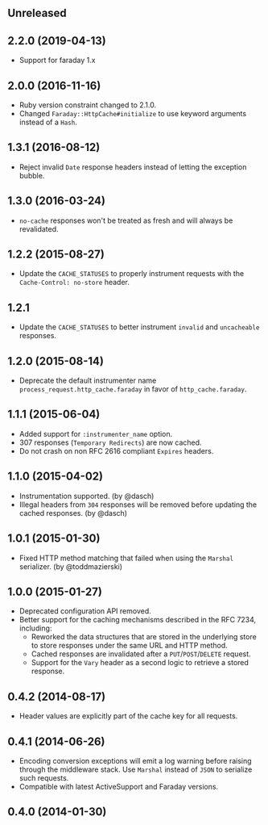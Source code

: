 ## Unreleased

## 2.2.0 (2019-04-13)

* Support for faraday 1.x

## 2.0.0 (2016-11-16)

* Ruby version constraint changed to 2.1.0.
* Changed `Faraday::HttpCache#initialize` to use keyword arguments instead of
a `Hash`.

## 1.3.1 (2016-08-12)

* Reject invalid `Date` response headers instead of letting the exception bubble.

## 1.3.0 (2016-03-24)

* `no-cache` responses won't be treated as fresh and will always be revalidated.

## 1.2.2 (2015-08-27)

* Update the `CACHE_STATUSES` to properly instrument requests with the `Cache-Control: no-store` header.

## 1.2.1

* Update the `CACHE_STATUSES` to better instrument `invalid` and `uncacheable` responses.

## 1.2.0 (2015-08-14)

* Deprecate the default instrumenter name `process_request.http_cache.faraday`
in favor of `http_cache.faraday`.

## 1.1.1 (2015-06-04)

* Added support for `:instrumenter_name` option.
* 307 responses (`Temporary Redirects`) are now cached.
* Do not crash on non RFC 2616 compliant `Expires` headers.

## 1.1.0 (2015-04-02)

* Instrumentation supported. (by @dasch)
* Illegal headers from `304` responses will be removed before updating the
cached responses. (by @dasch)

## 1.0.1 (2015-01-30)

* Fixed HTTP method matching that failed when using the `Marshal` serializer.
(by @toddmazierski)

## 1.0.0 (2015-01-27)

* Deprecated configuration API removed.
* Better support for the caching mechanisms described in the RFC 7234, including:
  * Reworked the data structures that are stored in the underlying store to
  store responses under the same URL and HTTP method.
  * Cached responses are invalidated after a `PUT`/`POST`/`DELETE` request.
  * Support for the `Vary` header as a second logic to retrieve a stored response.

## 0.4.2 (2014-08-17)

* Header values are explicitly part of the cache key for all requests.

## 0.4.1 (2014-06-26)

* Encoding conversion exceptions will emit a log warning before raising through
the middleware stack. Use `Marshal` instead of `JSON` to serialize such requests.
* Compatible with latest ActiveSupport and Faraday versions.

## 0.4.0 (2014-01-30)
